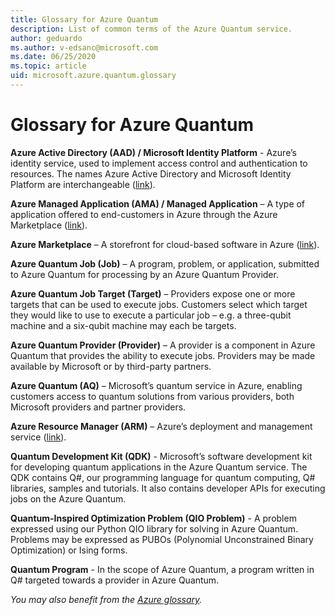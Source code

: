 ```yaml
---
title: Glossary for Azure Quantum 
description: List of common terms of the Azure Quantum service.
author: geduardo
ms.author: v-edsanc@microsoft.com
ms.date: 06/25/2020
ms.topic: article
uid: microsoft.azure.quantum.glossary
---
```


# Glossary for Azure Quantum

**Azure Active Directory (AAD) / Microsoft Identity Platform** - Azure’s identity service, used to implement access control and authentication to resources. The names Azure Active Directory and Microsoft Identity Platform are interchangeable ([link](https://azure.microsoft.com/services/active-directory/)).

**Azure Managed Application (AMA) / Managed Application** – A type of application offered to end-customers in Azure through the Azure Marketplace ([link](https://docs.microsoft.com/azure/managed-applications/overview)).

**Azure Marketplace** – A storefront for cloud-based software in Azure ([link](https://azuremarketplace.microsoft.com/marketplace/)).

**Azure Quantum Job (Job)** – A program, problem, or application, submitted to Azure Quantum for processing by an Azure Quantum Provider.

**Azure Quantum Job Target (Target)** – Providers expose one or more targets that can be used to execute jobs. Customers select which target they would like to use to execute a particular job – e.g. a three-qubit machine and a six-qubit machine may each be targets.

**Azure Quantum Provider (Provider)** – A provider is a component in Azure Quantum that provides the ability to execute jobs. Providers may be made available by Microsoft or by third-party partners.

**Azure Quantum (AQ)** – Microsoft’s quantum service in Azure, enabling customers access to quantum solutions from various providers, both Microsoft providers and partner providers.

**Azure Resource Manager (ARM)** – Azure’s deployment and management service ([link](https://docs.microsoft.com/azure/azure-resource-manager/resource-group-overview)).

**Quantum Development Kit (QDK)** - Microsoft’s software development kit for developing quantum applications in the Azure Quantum service. The QDK contains Q\#, our programming language for quantum computing, Q\# libraries, samples and tutorials. It also contains developer APIs for executing jobs on the Azure Quantum.

**Quantum-Inspired Optimization Problem (QIO Problem)** - A problem expressed using our Python QIO library for solving in Azure Quantum. Problems may be expressed as PUBOs (Polynomial Unconstrained Binary Optimization) or Ising forms.

**Quantum Program** - In the scope of Azure Quantum, a program written in Q# targeted towards a provider in Azure Quantum.

_You may also benefit from the [Azure glossary](https://docs.microsoft.com/azure/azure-glossary-cloud-terminology)._